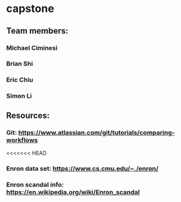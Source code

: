
# capstone
## Team members:
### Michael Ciminesi
### Brian Shi
### Eric Chiu
### Simon Li



## Resources:

### Git: https://www.atlassian.com/git/tutorials/comparing-workflows
<<<<<<< HEAD
### Enron data set: https://www.cs.cmu.edu/~./enron/
### Enron scandal info: https://en.wikipedia.org/wiki/Enron_scandal
